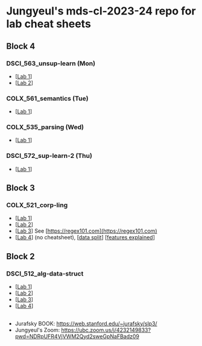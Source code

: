 # Jungyeul's mds-cl-2023-24 repo for lab cheat sheets

## Block 4
### DSCI_563_unsup-learn (Mon)
* [[Lab 1](./block4/DSCI_563_unsup_lab1.ipynb)]
* [[Lab 2](./block4/DSCI_563_unsup_lab2.ipynb)]

### COLX_561_semantics (Tue)
* [[Lab 1](./block4/COLX_561_semantics_lab1.ipynb)]

### COLX_535_parsing (Wed)
* [[Lab 1](./block4/COLX_535_parsing_lab1.ipynb)]

### DSCI_572_sup-learn-2 (Thu)
* [[Lab 1](./block4/DSCI_572_sup-learn-2_lab1.ipynb)]


## Block 3
### COLX_521_corp-ling
* [[Lab 1](./block3/corp-ling_lab1.ipynb)]
* [[Lab 2](./block3/corp-ling_lab2.ipynb)]
* [[Lab 3](./block3/corp-ling_lab3.ipynb)] See [https://regex101.com](https://regex101.com)
* [[Lab 4](./block3/corp-ling_lab4.ipynb)] (no cheatsheet), [[data split](./block3/lab4_data/)] [[features explained](https://www.overleaf.com/read/qbzzmtfnxvnd#03abca)]



## Block 2
### DSCI_512_alg-data-struct 
* [[Lab 1](./block2/dsci512_lab1.ipynb)]
* [[Lab 2](./block2/dsci512_lab2.ipynb)]
* [[Lab 3](./block2/dsci512_lab3.ipynb)]
* [[Lab 4](./block2/dsci512_lab4.ipynb)]


## 
- Jurafsky BOOK: https://web.stanford.edu/~jurafsky/slp3/
- Jungyeul's Zoom: https://ubc.zoom.us/j/4232149833?pwd=NDRpUFR4VjVWM2Qyd2sweGpNaFBadz09

